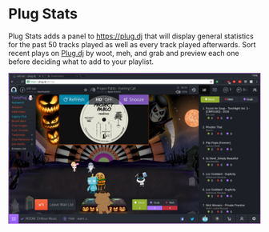 # Plug Stats

Plug Stats adds a panel to https://plug.dj that will display general statistics for the past 50
tracks played as well as every track played afterwards. Sort recent plays on [Plug.dj](http://plug.dj)
by woot, meh, and grab and preview each one before deciding what to add to your playlist.

![Plug Stats order tracks by the most woots, mehs, or grabs](./screenshots/1477675062.png?raw=true "Plug Stats order tracks by the most woots, mehs, or grabs")
